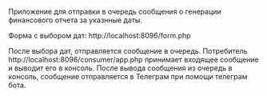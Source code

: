 Приложение для отправки в очередь сообщения о генерации финансового отчета за указнные даты.

Форма с выбором дат: http://localhost:8096/form.php

После выбора дат, отправляется сообщение в очередь. Потребитель http://localhost:8096/consumer/app.php принимает входящее сообщение и выводит его в консоль.
После вывода сообщения из очередь в консоль, сообщение отправляется в Телеграм при помощи телеграм бота.
